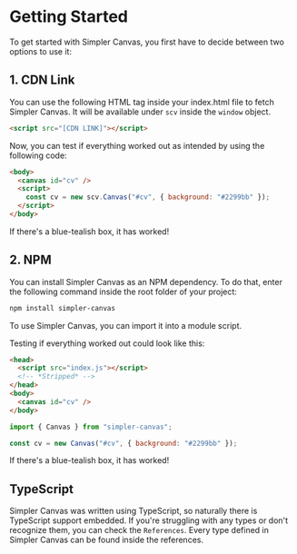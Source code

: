 # Getting Started

To get started with Simpler Canvas, you first have to decide between two options to use it:

## 1. CDN Link

You can use the following HTML tag inside your index.html file to fetch Simpler Canvas. It will be available under `scv` inside the `window` object.

```html
<script src="[CDN LINK]"></script>
```

Now, you can test if everything worked out as intended by using the following code:

```html
<body>
  <canvas id="cv" />
  <script>
    const cv = new scv.Canvas("#cv", { background: "#2299bb" });
  </script>
</body>
```

If there's a blue-tealish box, it has worked!

## 2. NPM

You can install Simpler Canvas as an NPM dependency. To do that, enter the following command inside the root folder of your project:

```bash
npm install simpler-canvas
```

To use Simpler Canvas, you can import it into a module script.

Testing if everything worked out could look like this:

```html
<head>
  <script src="index.js"></script>
  <!-- *Stripped* -->
</head>
<body>
  <canvas id="cv" />
</body>
```

```js
import { Canvas } from "simpler-canvas";

const cv = new Canvas("#cv", { background: "#2299bb" });
```

If there's a blue-tealish box, it has worked!

## TypeScript

Simpler Canvas was written using TypeScript, so naturally there is TypeScript support embedded. If you're struggling with any types or don't recognize them, you can check the `References`. Every type defined in Simpler Canvas can be found inside the references.

